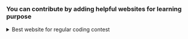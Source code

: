 ### You can contribute by adding helpful websites for learning purpose

<details>
<summary>Best website for regular coding contest</summary>
<br>
Official Website- <br>
https://clist.by/<br>

</details>
